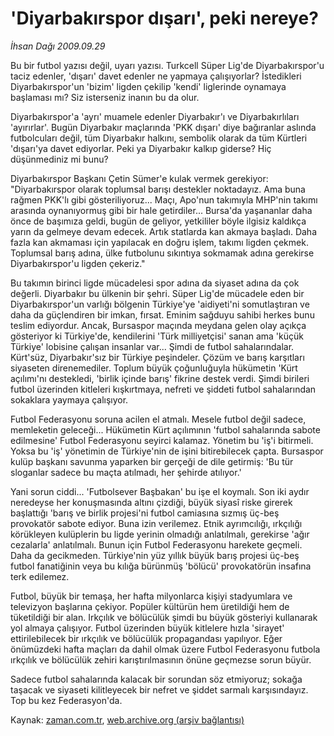 # 'Diyarbakırspor dışarı', peki nereye?

*İhsan Dağı 2009.09.29*

<tr><td class="metin" colspan="2" style="padding-top: 20px; padding-left: 5px; ">Bu bir futbol yazısı değil, uyarı yazısı. Turkcell Süper Lig'de Diyarbakırspor'u taciz edenler, 'dışarı' davet edenler ne yapmaya çalışıyorlar? İstedikleri Diyarbakırspor'un 'bizim' ligden çekilip 'kendi' liglerinde oynamaya başlaması mı? Siz isterseniz inanın bu da olur.</td></tr><tr><td class="metin" colspan="2" style="padding-top: 20px; padding-left: 5px; "><p>Diyarbakırspor'a 'ayrı' muamele edenler Diyarbakır'ı ve Diyarbakırlıları 'ayırırlar'. Bugün Diyarbakır maçlarında 'PKK dışarı' diye bağıranlar aslında futbolcuları değil, tüm Diyarbakır halkını, sembolik olarak da tüm Kürtleri 'dışarı'ya davet ediyorlar. Peki ya Diyarbakır kalkıp giderse? Hiç düşünmediniz mi bunu?
<p>Diyarbakırspor Başkanı Çetin Sümer'e kulak vermek gerekiyor: "Diyarbakırspor olarak toplumsal barışı destekler noktadayız. Ama buna rağmen PKK'lı gibi gösteriliyoruz... Maçı, Apo'nun takımıyla MHP'nin takımı arasında oynanıyormuş gibi bir hale getirdiler... Bursa'da yaşananlar daha önce de başımıza geldi, bugün de geliyor, yetkililer böyle ilgisiz kaldıkça yarın da gelmeye devam edecek. Artık statlarda kan akmaya başladı. Daha fazla kan akmaması için yapılacak en doğru işlem, takımı ligden çekmek. Toplumsal barış adına, ülke futbolunu sıkıntıya sokmamak adına gerekirse Diyarbakırspor'u ligden çekeriz."
<p>Bu takımın birinci ligde mücadelesi spor adına da siyaset adına da çok değerli. Diyarbakır bu ülkenin bir şehri. Süper Lig'de mücadele eden bir Diyarbakırspor'un varlığı bölgenin Türkiye'ye 'aidiyeti'ni somutlaştıran ve daha da güçlendiren bir imkan, fırsat. Eminim sağduyu sahibi herkes bunu teslim ediyordur. Ancak, Bursaspor maçında meydana gelen olay açıkça gösteriyor ki Türkiye'de, kendilerini 'Türk milliyetçisi' sanan ama 'küçük Türkiye' lobisine çalışan insanlar var... Şimdi de futbol sahalarındalar. Kürt'süz, Diyarbakır'sız bir Türkiye peşindeler. Çözüm ve barış karşıtları siyaseten direnemediler. Toplum büyük çoğunluğuyla hükümetin 'Kürt açılımı'nı destekledi, 'birlik içinde barış' fikrine destek verdi. Şimdi birileri futbol üzerinden kitleleri kışkırtmaya, nefreti ve şiddeti futbol sahalarından sokaklara yaymaya çalışıyor.
<p>Futbol Federasyonu soruna acilen el atmalı. Mesele futbol değil sadece, memleketin geleceği... Hükümetin Kürt açılımının 'futbol sahalarında sabote edilmesine' Futbol Federasyonu seyirci kalamaz. Yönetim bu 'iş'i bitirmeli. Yoksa bu 'iş' yönetimin de Türkiye'nin de işini bitirebilecek çapta. Bursaspor kulüp başkanı savunma yaparken bir gerçeği de dile getirmiş: 'Bu tür sloganlar sadece bu maçta atılmadı, her şehirde atılıyor.'
<p>Yani sorun ciddi... 'Futbolsever Başbakan' bu işe el koymalı. Son iki aydır neredeyse her konuşmasında altını çizdiği, büyük siyasî riske girerek başlattığı 'barış ve birlik projesi'ni futbol camiasına sızmış üç-beş provokatör sabote ediyor. Buna izin verilemez. Etnik ayrımcılığı, ırkçılığı körükleyen kulüplerin bu ligde yerinin olmadığı anlatılmalı, gerekirse 'ağır cezalarla' anlatılmalı. Bunun için Futbol Federasyonu harekete geçmeli. Daha da gecikmeden. Türkiye'nin yüz yıllık büyük barış projesi üç-beş futbol fanatiğinin veya bu kılığa bürünmüş 'bölücü' provokatörün insafına terk edilemez.
<p>Futbol, büyük bir temaşa, her hafta milyonlarca kişiyi stadyumlara ve televizyon başlarına çekiyor. Popüler kültürün hem üretildiği hem de tüketildiği bir alan. Irkçılık ve bölücülük şimdi bu büyük gösteriyi kullanarak yol almaya çalışıyor. Futbol üzerinden büyük kitlelere hızla 'sirayet' ettirilebilecek bir ırkçılık ve bölücülük propagandası yapılıyor. Eğer önümüzdeki hafta maçları da dahil olmak üzere Futbol Federasyonu futbola ırkçılık ve bölücülük zehiri karıştırılmasının önüne geçmezse sorun büyür.
<p>Sadece futbol sahalarında kalacak bir sorundan söz etmiyoruz; sokağa taşacak ve siyaseti kilitleyecek bir nefret ve şiddet sarmalı karşısındayız. Top bu kez Federasyon'da.<br/></p></p></p></p></p></p></p></td></tr>

Kaynak: [zaman.com.tr](http://zaman.com.tr/yazar.do?yazino=897367), [web.archive.org (arşiv bağlantısı)](http://web.archive.org/web/20100110052220/http://www.zaman.com.tr:80/yazar.do?yazino=897367)

